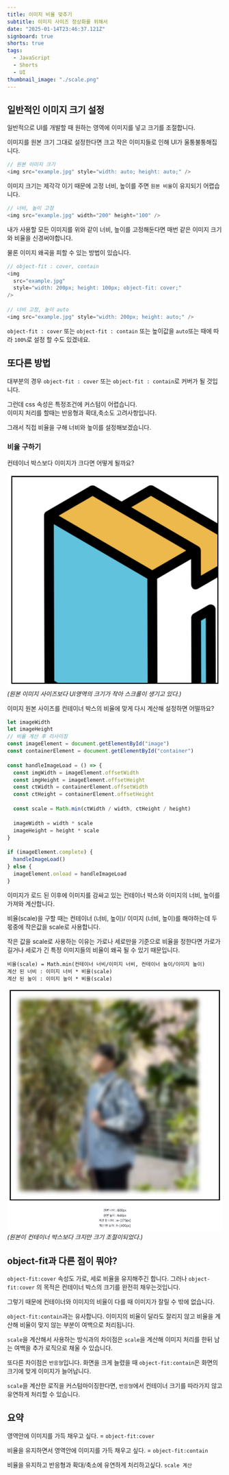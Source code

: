 ```yaml
---
title: 이미지 비율 맞추기
subtitle: 이미지 사이즈 정상화를 위해서
date: "2025-01-14T23:46:37.121Z"
signboard: true
shorts: true
tags:
  - JavaScript
  - Shorts
  - UI
thumbnail_image: "./scale.png"
---
```


## 일반적인 이미지 크기 설정

일반적으로 UI를 개발할 때 원하는 영역에 이미지를 넣고 크기를 조절합니다.

이미지를 원본 크기 그대로 설정한다면 크고 작은 이미지들로 인해 UI가 울퉁불퉁해집니다.

```javascript
// 원본 이미지 크기
<img src="example.jpg" style="width: auto; height: auto;" />
```

이미지 크기는 제각각 이기 때문에 고정 너비, 높이를 주면 `원본 비율`이 유지되기 어렵습니다.

```javascript
// 너비, 높이 고정
<img src="example.jpg" width="200" height="100" />
```

내가 사용할 모든 이미지를 위와 같이 너비, 높이를 고정해둔다면 매번 같은
이미지 크기와 비율을 신경써야합니다.

물론 이미지 왜곡을 피할 수 있는 방법이 있습니다.

```javascript
// object-fit : cover, contain
<img
  src="example.jpg"
  style="width: 200px; height: 100px; object-fit: cover;"
/>

// 너비 고정, 높이 auto
<img src="example.jpg" style="width: 200px; height: auto;" />
```

`object-fit : cover` 또는 `object-fit : contain` 또는 높이값을 `auto`또는 때에 따라 `100%`로 설정 할 수도 있겠네요.

## 또다른 방법

대부분의 경우 `object-fit : cover` 또는 `object-fit : contain`로 커버가 될 것입니다.

그런데 css 속성은 특정조건에 커스텀이 어렵습니다.<br/> 이미지 처리를 할때는
반응형과 확대,축소도 고려사항입니다.

그래서 직접 비율을 구해 너비와 높이를 설정해보겠습니다.

### 비율 구하기

컨테이너 박스보다 이미지가 크다면 어떻게 될까요?

![image](./original-image-size.png)
<span class="img-description">_(원본 이미지 사이즈보다 UI영역의 크기가 작아 스크롤이 생기고 있다.)_</span>

이미지 원본 사이즈를 컨테이너 박스의 비율에 맞게 다시 계산해 설정하면 어떨까요?

```javascript
let imageWidth
let imageHeight
// 비율 계산 후 리사이징
const imageElement = document.getElementById("image")
const containerElement = document.getElementById("container")

const handleImageLoad = () => {
  const imgWidth = imageElement.offsetWidth
  const imgHeight = imageElement.offsetHeight
  const ctWidth = containerElement.offsetWidth
  const ctHeight = containerElement.offsetHeight

  const scale = Math.min(ctWidth / width, ctHeight / height)

  imageWidth = width * scale
  imageHeight = height * scale
}

if (imageElement.complete) {
  handleImageLoad()
} else {
  imageElement.onload = handleImageLoad
}
```

이미지가 로드 된 이후에 이미지를 감싸고 있는 컨테이너 박스와 이미지의 너비, 높이를 가져와 계산합니다.

비율(scale)을 구할 때는 컨테이너 (너비, 높이)/ 이미지 (너비, 높이)를 해야하는데 두 몫중에 작은값을 scale로 사용합니다.

작은 값을 scale로 사용하는 이유는 가로나 세로만을 기준으로 비율을 정한다면
가로가 길거나 세로가 긴 특정 이미지들의 비율이 왜곡 될 수 있기 때문입니다.

`비율(scale) = Math.min(컨테이너 너비/이미지 너비, 컨테이너 높이/이미지 높이)`<br/>
`계산 된 너비 : 이미지 너비 * 비율(scale)`<br/>
`계산 된 높이 : 이미지 높이 * 비율(scale)`

![image](./image-resizing.png)
<span class="img-description">_(원본이 컨테이너 박스보다 크지만 크기 조절이되었다.)_</span>

## object-fit과 다른 점이 뭐야?

`object-fit:cover` 속성도 가로, 세로 비율을 유지해주긴 합니다.
그러나 `object-fit:cover` 의 목적은 컨테이너 박스의 크기를 완전히 채우는것입니다.

그렇기 때문에 컨테이너와 이미지의 비율이 다를 때 이미지가 잘릴 수 밖에 없습니다.

`object-fit:contain`과는 유사합니다. 이미지의 비율이 달라도 잘리지 않고
비율을 계산해 비율이 맞지 않는 부분이 여백으로 처리됩니다.

`scale`을 계산해서 사용하는 방식과의 차이점은 `scale`을 계산해 이미지 처리를 한뒤 남는 여백을 추가 로직으로 채울 수 있습니다.

또다른 차이점은 `반응형`입니다. 화면을 크게 늘렸을 때 `object-fit:contain`은
화면의 크기에 맞게 이미지가 늘어납니다.

`scale`을 계산한 로직을 커스텀마이징한다면, `반응형`에서 컨테이너 크기를 따라가지 않고 유연하게 처리할 수 있습니다.

## 요약

영역안에 이미지를 가득 채우고 싶다. = `object-fit:cover`

비율을 유지하면서 영역안에 이미지를 가득 채우고 싶다. = `object-fit:contain`

비율을 유지하고 반응형과 확대/축소에 유연하게 처리하고싶다. `scale 계산`
